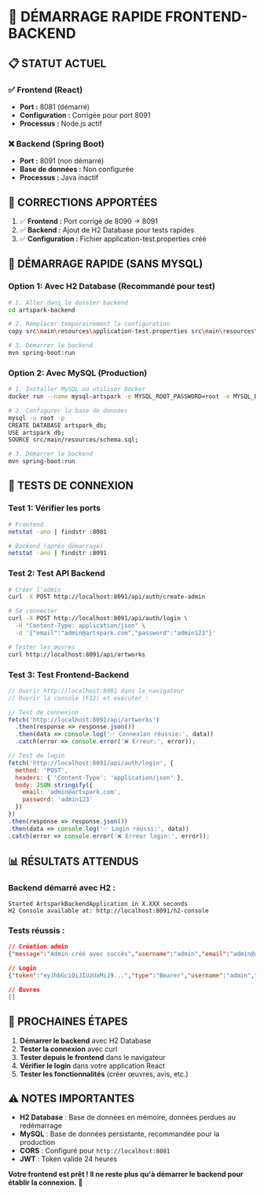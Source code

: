 # 🚀 DÉMARRAGE RAPIDE FRONTEND-BACKEND

## 📋 **STATUT ACTUEL**

### ✅ **Frontend (React)**
- **Port :** 8081 (démarré)
- **Configuration :** Corrigée pour port 8091
- **Processus :** Node.js actif

### ❌ **Backend (Spring Boot)**
- **Port :** 8091 (non démarré)
- **Base de données :** Non configurée
- **Processus :** Java inactif

## 🔧 **CORRECTIONS APPORTÉES**

1. ✅ **Frontend :** Port corrigé de 8090 → 8091
2. ✅ **Backend :** Ajout de H2 Database pour tests rapides
3. ✅ **Configuration :** Fichier application-test.properties créé

## 🚀 **DÉMARRAGE RAPIDE (SANS MYSQL)**

### **Option 1: Avec H2 Database (Recommandé pour test)**
```bash
# 1. Aller dans le dossier backend
cd artspark-backend

# 2. Remplacer temporairement la configuration
copy src\main\resources\application-test.properties src\main\resources\application.properties

# 3. Démarrer le backend
mvn spring-boot:run
```

### **Option 2: Avec MySQL (Production)**
```bash
# 1. Installer MySQL ou utiliser Docker
docker run --name mysql-artspark -e MYSQL_ROOT_PASSWORD=root -e MYSQL_DATABASE=artspark_db -p 3306:3306 -d mysql:8.0

# 2. Configurer la base de données
mysql -u root -p
CREATE DATABASE artspark_db;
USE artspark_db;
SOURCE src/main/resources/schema.sql;

# 3. Démarrer le backend
mvn spring-boot:run
```

## 🧪 **TESTS DE CONNEXION**

### **Test 1: Vérifier les ports**
```bash
# Frontend
netstat -ano | findstr :8081

# Backend (après démarrage)
netstat -ano | findstr :8091
```

### **Test 2: Test API Backend**
```bash
# Créer l'admin
curl -X POST http://localhost:8091/api/auth/create-admin

# Se connecter
curl -X POST http://localhost:8091/api/auth/login \
  -H "Content-Type: application/json" \
  -d '{"email":"admin@artspark.com","password":"admin123"}'

# Tester les œuvres
curl http://localhost:8091/api/artworks
```

### **Test 3: Test Frontend-Backend**
```javascript
// Ouvrir http://localhost:8081 dans le navigateur
// Ouvrir la console (F12) et exécuter :

// Test de connexion
fetch('http://localhost:8091/api/artworks')
  .then(response => response.json())
  .then(data => console.log('✅ Connexion réussie:', data))
  .catch(error => console.error('❌ Erreur:', error));

// Test de login
fetch('http://localhost:8091/api/auth/login', {
  method: 'POST',
  headers: { 'Content-Type': 'application/json' },
  body: JSON.stringify({
    email: 'admin@artspark.com',
    password: 'admin123'
  })
})
.then(response => response.json())
.then(data => console.log('✅ Login réussi:', data))
.catch(error => console.error('❌ Erreur login:', error));
```

## 📊 **RÉSULTATS ATTENDUS**

### **Backend démarré avec H2 :**
```
Started ArtsparkBackendApplication in X.XXX seconds
H2 Console available at: http://localhost:8091/h2-console
```

### **Tests réussis :**
```json
// Création admin
{"message":"Admin créé avec succès","username":"admin","email":"admin@artspark.com"}

// Login
{"token":"eyJhbGciOiJIUzUxMiJ9...","type":"Bearer","username":"admin","email":"admin@artspark.com","role":"ADMIN"}

// Œuvres
[]
```

## 🔄 **PROCHAINES ÉTAPES**

1. **Démarrer le backend** avec H2 Database
2. **Tester la connexion** avec curl
3. **Tester depuis le frontend** dans le navigateur
4. **Vérifier le login** dans votre application React
5. **Tester les fonctionnalités** (créer œuvres, avis, etc.)

## ⚠️ **NOTES IMPORTANTES**

- **H2 Database** : Base de données en mémoire, données perdues au redémarrage
- **MySQL** : Base de données persistante, recommandée pour la production
- **CORS** : Configuré pour `http://localhost:8081`
- **JWT** : Token valide 24 heures

**Votre frontend est prêt ! Il ne reste plus qu'à démarrer le backend pour établir la connexion.** 🔗

